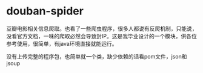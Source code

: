 # douban-spider
豆瓣电影相关信息爬取。也看了一些爬虫程序，很多人都说有反爬机制，只能说，没看官方文档，一味的爬取必然会导致封IP。这是我毕业设计的一个模块，供各位参考使用，很简单，有java环境直接就能运行。

没有上传完整的程序包，也简单就一个类，缺少依赖的话看pom文件，json和jsoup
